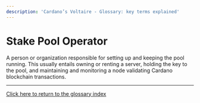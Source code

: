 ```yaml
---
description: 'Cardano’s Voltaire - Glossary: key terms explained'
---
```


# Stake Pool Operator

A person or organization responsible for setting up and keeping the pool running. This usually entails owning or renting a server, holding the key to the pool, and maintaining and monitoring a node validating Cardano blockchain transactions.

***

[Click here to return to the glossary index](../)

